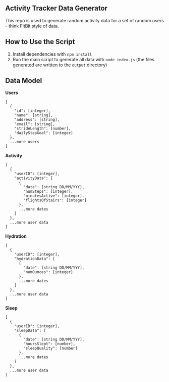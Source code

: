 ## Activity Tracker Data Generator

This repo is used to generate random activity data for a set of random users - think FitBit style of data.

## How to Use the Script

1. Install dependencies with `npm install`
1. Run the main script to generate all data with `node index.js` (the files generated are written to the `output` directory)

## Data Model

**Users**

```
[
  {
    "id": [integer],
    "name": [string],
    "address": [string],
    "email": [string],
    "strideLength": [number],
    "dailyStepGoal": [integer]
  },
  ...more users
]
```

**Activity**

```
[
  {
    "userID": [integer],
    "activityData": [
      {
        "date": [string DD/MM/YYY],
        "numSteps": [integer],
        "minutesActive": [integer],
        "flightsOfStairs": [integer]
      },
      ...more dates
    ]
  },
  ...more user data
]
```

**Hydration**

```
[
  {
    "userID": [integer],
    "hydrationData": [
      {
        "date": [string DD/MM/YYY],
        "numOunces": [integer]
      },
      ...more dates
    ]
  },
  ...more user data
]
```

**Sleep**

```
[
  {
    "userID": [integer],
    "sleepData": [
      {
        "date": [string DD/MM/YYY],
        "hoursSlept": [number],
        "sleepQuality": [number]
      },
      ...more dates
    ]
  },
  ...more user data
]
```

